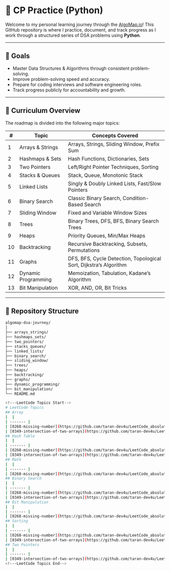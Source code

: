 # 🚀 CP Practice (Python)

Welcome to my personal learning journey through the [AlgoMap.io](https://algomap.io/)! This GitHub repository is where I practice, document, and track progress as I work through a structured series of DSA problems using **Python**.

---

## 🎯 Goals

- Master Data Structures & Algorithms through consistent problem-solving.
- Improve problem-solving speed and accuracy.
- Prepare for coding interviews and software engineering roles.
- Track progress publicly for accountability and growth.

---

## 🧠 Curriculum Overview

The roadmap is divided into the following major topics:

| # | Topic                     | Concepts Covered                                                  |
|---|---------------------------|--------------------------------------------------------------------|
| 1 | Arrays & Strings          | Arrays, Strings, Sliding Window, Prefix Sum                       |
| 2 | Hashmaps & Sets           | Hash Functions, Dictionaries, Sets                                |
| 3 | Two Pointers              | Left/Right Pointer Techniques, Sorting                             |
| 4 | Stacks & Queues           | Stack, Queue, Monotonic Stack                                     |
| 5 | Linked Lists              | Singly & Doubly Linked Lists, Fast/Slow Pointers                  |
| 6 | Binary Search             | Classic Binary Search, Condition-Based Search                     |
| 7 | Sliding Window            | Fixed and Variable Window Sizes                                   |
| 8 | Trees                     | Binary Trees, DFS, BFS, Binary Search Trees                       |
| 9 | Heaps                     | Priority Queues, Min/Max Heaps                                    |
|10 | Backtracking              | Recursive Backtracking, Subsets, Permutations                     |
|11 | Graphs                    | DFS, BFS, Cycle Detection, Topological Sort, Dijkstra’s Algorithm |
|12 | Dynamic Programming       | Memoization, Tabulation, Kadane’s Algorithm                       |
|13 | Bit Manipulation          | XOR, AND, OR, Bit Tricks                                          |

---

## 📂 Repository Structure

```bash
algomap-dsa-journey/
│
├── arrays_strings/
├── hashmaps_sets/
├── two_pointers/
├── stacks_queues/
├── linked_lists/
├── binary_search/
├── sliding_window/
├── trees/
├── heaps/
├── backtracking/
├── graphs/
├── dynamic_programming/
├── bit_manipulation/
└── README.md

<!---LeetCode Topics Start-->
# LeetCode Topics
## Array
|  |
| ------- |
| [0268-missing-number](https://github.com/taran-dev4u/LeetCode_absolute_Learning/tree/master/0268-missing-number) |
| [0349-intersection-of-two-arrays](https://github.com/taran-dev4u/LeetCode_absolute_Learning/tree/master/0349-intersection-of-two-arrays) |
## Hash Table
|  |
| ------- |
| [0268-missing-number](https://github.com/taran-dev4u/LeetCode_absolute_Learning/tree/master/0268-missing-number) |
| [0349-intersection-of-two-arrays](https://github.com/taran-dev4u/LeetCode_absolute_Learning/tree/master/0349-intersection-of-two-arrays) |
## Math
|  |
| ------- |
| [0268-missing-number](https://github.com/taran-dev4u/LeetCode_absolute_Learning/tree/master/0268-missing-number) |
## Binary Search
|  |
| ------- |
| [0268-missing-number](https://github.com/taran-dev4u/LeetCode_absolute_Learning/tree/master/0268-missing-number) |
| [0349-intersection-of-two-arrays](https://github.com/taran-dev4u/LeetCode_absolute_Learning/tree/master/0349-intersection-of-two-arrays) |
## Bit Manipulation
|  |
| ------- |
| [0268-missing-number](https://github.com/taran-dev4u/LeetCode_absolute_Learning/tree/master/0268-missing-number) |
## Sorting
|  |
| ------- |
| [0268-missing-number](https://github.com/taran-dev4u/LeetCode_absolute_Learning/tree/master/0268-missing-number) |
| [0349-intersection-of-two-arrays](https://github.com/taran-dev4u/LeetCode_absolute_Learning/tree/master/0349-intersection-of-two-arrays) |
## Two Pointers
|  |
| ------- |
| [0349-intersection-of-two-arrays](https://github.com/taran-dev4u/LeetCode_absolute_Learning/tree/master/0349-intersection-of-two-arrays) |
<!---LeetCode Topics End-->